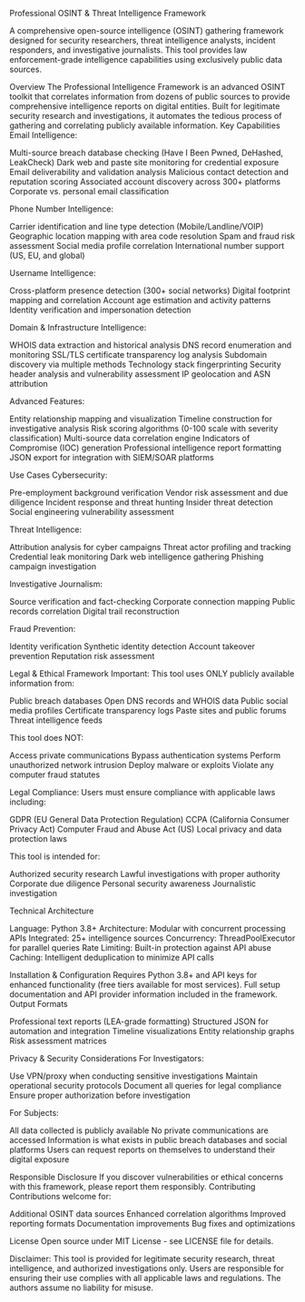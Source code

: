 Professional OSINT & Threat Intelligence Framework

A comprehensive open-source intelligence (OSINT) gathering framework designed for security researchers, threat intelligence analysts, incident responders, and investigative journalists. This tool provides law enforcement-grade intelligence capabilities using exclusively public data sources.

Overview
The Professional Intelligence Framework is an advanced OSINT toolkit that correlates information from dozens of public sources to provide comprehensive intelligence reports on digital entities. Built for legitimate security research and investigations, it automates the tedious process of gathering and correlating publicly available information.
Key Capabilities
Email Intelligence:

Multi-source breach database checking (Have I Been Pwned, DeHashed, LeakCheck)
Dark web and paste site monitoring for credential exposure
Email deliverability and validation analysis
Malicious contact detection and reputation scoring
Associated account discovery across 300+ platforms
Corporate vs. personal email classification

Phone Number Intelligence:

Carrier identification and line type detection (Mobile/Landline/VOIP)
Geographic location mapping with area code resolution
Spam and fraud risk assessment
Social media profile correlation
International number support (US, EU, and global)

Username Intelligence:

Cross-platform presence detection (300+ social networks)
Digital footprint mapping and correlation
Account age estimation and activity patterns
Identity verification and impersonation detection

Domain & Infrastructure Intelligence:

WHOIS data extraction and historical analysis
DNS record enumeration and monitoring
SSL/TLS certificate transparency log analysis
Subdomain discovery via multiple methods
Technology stack fingerprinting
Security header analysis and vulnerability assessment
IP geolocation and ASN attribution

Advanced Features:

Entity relationship mapping and visualization
Timeline construction for investigative analysis
Risk scoring algorithms (0-100 scale with severity classification)
Multi-source data correlation engine
Indicators of Compromise (IOC) generation
Professional intelligence report formatting
JSON export for integration with SIEM/SOAR platforms

Use Cases
Cybersecurity:

Pre-employment background verification
Vendor risk assessment and due diligence
Incident response and threat hunting
Insider threat detection
Social engineering vulnerability assessment

Threat Intelligence:

Attribution analysis for cyber campaigns
Threat actor profiling and tracking
Credential leak monitoring
Dark web intelligence gathering
Phishing campaign investigation

Investigative Journalism:

Source verification and fact-checking
Corporate connection mapping
Public records correlation
Digital trail reconstruction

Fraud Prevention:

Identity verification
Synthetic identity detection
Account takeover prevention
Reputation risk assessment

Legal & Ethical Framework
Important: This tool uses ONLY publicly available information from:

Public breach databases
Open DNS records and WHOIS data
Public social media profiles
Certificate transparency logs
Paste sites and public forums
Threat intelligence feeds

This tool does NOT:

Access private communications
Bypass authentication systems
Perform unauthorized network intrusion
Deploy malware or exploits
Violate any computer fraud statutes

Legal Compliance:
Users must ensure compliance with applicable laws including:

GDPR (EU General Data Protection Regulation)
CCPA (California Consumer Privacy Act)
Computer Fraud and Abuse Act (US)
Local privacy and data protection laws

This tool is intended for:

Authorized security research
Lawful investigations with proper authority
Corporate due diligence
Personal security awareness
Journalistic investigation

Technical Architecture

Language: Python 3.8+
Architecture: Modular with concurrent processing
APIs Integrated: 25+ intelligence sources
Concurrency: ThreadPoolExecutor for parallel queries
Rate Limiting: Built-in protection against API abuse
Caching: Intelligent deduplication to minimize API calls

Installation & Configuration
Requires Python 3.8+ and API keys for enhanced functionality (free tiers available for most services).
Full setup documentation and API provider information included in the framework.
Output Formats

Professional text reports (LEA-grade formatting)
Structured JSON for automation and integration
Timeline visualizations
Entity relationship graphs
Risk assessment matrices

Privacy & Security Considerations
For Investigators:

Use VPN/proxy when conducting sensitive investigations
Maintain operational security protocols
Document all queries for legal compliance
Ensure proper authorization before investigation

For Subjects:

All data collected is publicly available
No private communications are accessed
Information is what exists in public breach databases and social platforms
Users can request reports on themselves to understand their digital exposure

Responsible Disclosure
If you discover vulnerabilities or ethical concerns with this framework, please report them responsibly.
Contributing
Contributions welcome for:

Additional OSINT data sources
Enhanced correlation algorithms
Improved reporting formats
Documentation improvements
Bug fixes and optimizations

License
Open source under MIT License - see LICENSE file for details.

Disclaimer: This tool is provided for legitimate security research, threat intelligence, and authorized investigations only. Users are responsible for ensuring their use complies with all applicable laws and regulations. The authors assume no liability for misuse.
